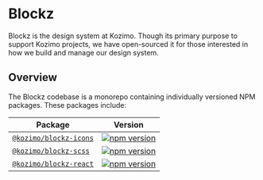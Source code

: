 # Blockz

Blockz is the design system at Kozimo. Though its primary purpose to support Kozimo projects, we have open-sourced it for those interested in how we build and manage our design system.

## Overview

The Blockz codebase is a monorepo containing individually versioned NPM packages. These packages include:

| Package | Version |
| --- | --- |
| [`@kozimo/blockz-icons`](/packages/blockz-icons) | [![npm version](https://badgen.net/npm/v/@kozimo/blockz-icons)](https://npmjs.com/package/@kozimo/blockz-icons) |
| [`@kozimo/blockz-scss`](/packages/blockz-scss) | [![npm version](https://badgen.net/npm/v/@kozimo/blockz-scss)](https://npmjs.com/package/@kozimo/blockz-scss) |
| [`@kozimo/blockz-react`](/packages/blockz-react) | [![npm version](https://badgen.net/npm/v/@kozimo/blockz-react)](https://npmjs.com/package/@kozimo/blockz-react) |
